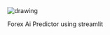 <img src="https://blog.visiativ.com/wp-content/uploads/2020/04/Intelligence-Artificielle-Halte-aux-ide%CC%81es-rec%CC%A7ues-V2.png" alt="drawing" />

Forex Ai Predictor using streamlit 

